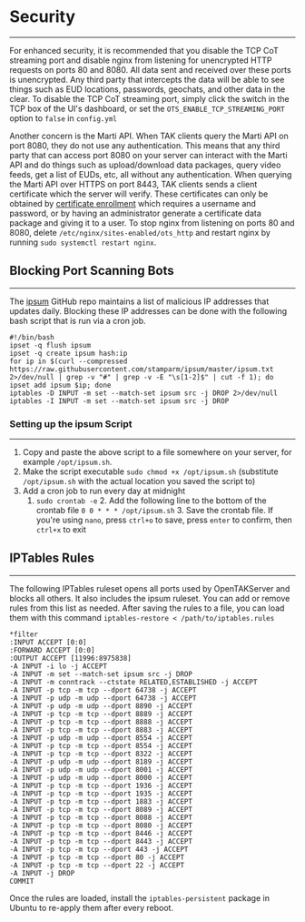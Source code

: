 # Security

***

For enhanced security, it is recommended that you disable the TCP CoT streaming port and disable nginx from listening
for unencrypted HTTP requests on ports 80 and 8080. All data sent and received over these ports is unencrypted.
Any third party that intercepts the data will be able to see things such as EUD locations, passwords, geochats,
and other data in the clear. To disable the TCP CoT streaming port, simply click the switch in the TCP box
of the UI's dashboard, or set the `OTS_ENABLE_TCP_STREAMING_PORT` option to `false` in `config.yml`

Another concern is the Marti API. When TAK clients query the Marti API on port 8080, they do not use any authentication.
This means that any third party that can access port 8080 on your server can interact with the Marti API and do things
such as upload/download data packages, query video feeds, get a list of EUDs, etc, all without any authentication.
When querying the Marti API over HTTPS on port 8443, TAK clients sends a client certificate which the server will verify.
These certificates can only be obtained by [certificate enrollment](certificate_enrollment.md) which requires a
username and password, or by having an administrator generate a certificate data package and giving it to a user.
To stop nginx from listening on ports 80 and 8080, delete `/etc/nginx/sites-enabled/ots_http` and restart
nginx by running `sudo systemctl restart nginx`.

## Blocking Port Scanning Bots

***

The [ipsum](https://github.com/stamparm/ipsum) GitHub repo maintains a list of malicious IP addresses that updates daily.
Blocking these IP addresses can be done with the following bash script that is run via a cron job.

```shell
#!/bin/bash
ipset -q flush ipsum
ipset -q create ipsum hash:ip
for ip in $(curl --compressed https://raw.githubusercontent.com/stamparm/ipsum/master/ipsum.txt 2>/dev/null | grep -v "#" | grep -v -E "\s[1-2]$" | cut -f 1); do ipset add ipsum $ip; done
iptables -D INPUT -m set --match-set ipsum src -j DROP 2>/dev/null
iptables -I INPUT -m set --match-set ipsum src -j DROP
```

### Setting up the ipsum Script

***

1. Copy and paste the above script to a file somewhere on your server, for example `/opt/ipsum.sh`.
2. Make the script executable `sudo chmod +x /opt/ipsum.sh` (substitute `/opt/ipsum.sh` with the actual location you saved the script to)
3. Add a cron job to run every day at midnight
   1. `sudo crontab -e`
      2. Add the following line to the bottom of the crontab file `0 0 * * * /opt/ipsum.sh`
      3. Save the crontab file. If you're using `nano`, press `ctrl+o` to save, press `enter` to confirm, then `ctrl+x` to exit

## IPTables Rules

***

The following IPTables ruleset opens all ports used by OpenTAKServer and blocks all others. It also includes the ipsum ruleset.
You can add or remove rules from this list as needed. After saving the rules to a file, you can load them with this command
`iptables-restore < /path/to/iptables.rules`

```shell
*filter
:INPUT ACCEPT [0:0]
:FORWARD ACCEPT [0:0]
:OUTPUT ACCEPT [11996:8975838]
-A INPUT -i lo -j ACCEPT
-A INPUT -m set --match-set ipsum src -j DROP
-A INPUT -m conntrack --ctstate RELATED,ESTABLISHED -j ACCEPT
-A INPUT -p tcp -m tcp --dport 64738 -j ACCEPT
-A INPUT -p udp -m udp --dport 64738 -j ACCEPT
-A INPUT -p udp -m udp --dport 8890 -j ACCEPT
-A INPUT -p tcp -m tcp --dport 8889 -j ACCEPT
-A INPUT -p tcp -m tcp --dport 8888 -j ACCEPT
-A INPUT -p tcp -m tcp --dport 8883 -j ACCEPT
-A INPUT -p udp -m udp --dport 8554 -j ACCEPT
-A INPUT -p tcp -m tcp --dport 8554 -j ACCEPT
-A INPUT -p tcp -m tcp --dport 8322 -j ACCEPT
-A INPUT -p udp -m udp --dport 8189 -j ACCEPT
-A INPUT -p udp -m udp --dport 8001 -j ACCEPT
-A INPUT -p udp -m udp --dport 8000 -j ACCEPT
-A INPUT -p tcp -m tcp --dport 1936 -j ACCEPT
-A INPUT -p tcp -m tcp --dport 1935 -j ACCEPT
-A INPUT -p tcp -m tcp --dport 1883 -j ACCEPT
-A INPUT -p tcp -m tcp --dport 8089 -j ACCEPT
-A INPUT -p tcp -m tcp --dport 8088 -j ACCEPT
-A INPUT -p tcp -m tcp --dport 8080 -j ACCEPT
-A INPUT -p tcp -m tcp --dport 8446 -j ACCEPT
-A INPUT -p tcp -m tcp --dport 8443 -j ACCEPT
-A INPUT -p tcp -m tcp --dport 443 -j ACCEPT
-A INPUT -p tcp -m tcp --dport 80 -j ACCEPT
-A INPUT -p tcp -m tcp --dport 22 -j ACCEPT
-A INPUT -j DROP
COMMIT
```

Once the rules are loaded, install the `iptables-persistent` package in Ubuntu to re-apply them after every reboot.